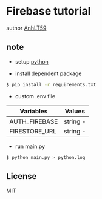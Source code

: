 # Firebase tutorial
author [AnhLT59](https://github.com/anhlt59)

## note
- setup [python](https://www.python.org/downloads/)

- install dependent package
```sh
$ pip install -r requirements.txt
```

- custom .env file

| Variables             | Values                                            |
| ------                | ------                                            |
| AUTH_FIREBASE         | string -                    |
| FIRESTORE_URL         | string -                    |


- run main.py
```sh
$ python main.py > python.log
```

License
----

MIT